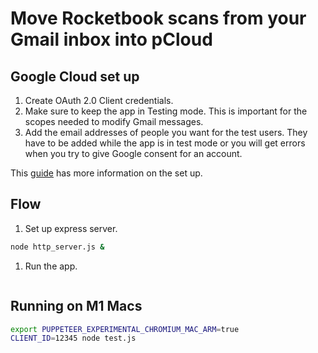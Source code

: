 # Move Rocketbook scans from your Gmail inbox into pCloud

## Google Cloud set up
1. Create OAuth 2.0 Client credentials.
1. Make sure to keep the app in Testing mode. This is important for the scopes needed to modify Gmail messages.
1. Add the email addresses of people you want for the test users. They have to be added while the app is in test mode or you will get errors when you try to give Google consent for an account.

This [guide](https://developers.google.com/gmail/api/quickstart/nodejs) has more information on the set up.

## Flow
1. Set up express server.
```bash
node http_server.js &
```

1. Run the app.
```bash
```

## Running on M1 Macs
```bash
export PUPPETEER_EXPERIMENTAL_CHROMIUM_MAC_ARM=true
CLIENT_ID=12345 node test.js
```
